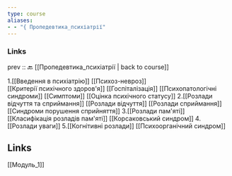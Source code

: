 ```yaml
---
type: course
aliases: 
- - "{ Пропедевтика_психіатрії"
---
```

### Links
prev :: 🔙 [[Пропедевтика_психіатрії | back to course]]

1.[[Введення в психіатрію]]
	[[Психоз-невроз]]  
	[[Критерії психічного здоров'я]]
	[[Госпіталізація]]
	[[Психопатологічні синдроми]]
	[[Симптоми]]
	[[Оцінка психічного статусу]]
2.[[Розлади відчуття та сприймання]]
	[[Розлади відчуття]]
	[[Розлади сприймання]]
	[[Синдроми порушення сприйняття]]
3.[[Розлади пам'яті]]
	[[Класифікація розладів пам'яті]]
	[[Корсаковський синдром]]
4.[[Розлади уваги]]
5.[[Когнітивні розлади]]
	[[Психоорганічний синдром]]


## Links
[[Модуль_1]]